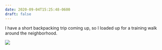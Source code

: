 ```yaml
---
date: 2020-09-04T15:25:48-0600
draft: false
---
```


I have a short backpacking trip coming up, so I loaded up for a training walk around the neighborhood.

![](/images/2020/d15eb533fa.jpg)


